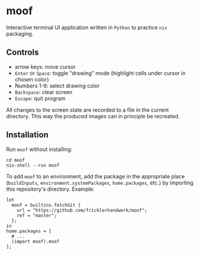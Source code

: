 # moof

Interactive terminal UI application written in `Python` to practice `nix` packaging.

## Controls

- arrow keys: move cursor
- `Enter` or `Space`: toggle "drawing" mode (highlight cells under cursor in chosen color)
- Numbers 1-9: select drawing color
- `Backspace`: clear screen
- `Escape`: quit program

All changes to the screen state are recorded to a file in the current directory. This way the produced images can in principle be recreated.

## Installation

Run `moof` without installing:

    cd moof
    nix-shell --run moof

To add `moof` to an environment, add the package in the appropriate place (`buildInputs`, `environment.systemPackages`, `home.packages`, etc.) by importing this repository's directory. Example:

    let
      moof = builtins.fetchGit {
        url = "https://github.com/fricklerhandwerk/moof";
        ref = "master";
      };
    in
    home.packages = [
      # ...
      (import moof).moof
    ];

  
